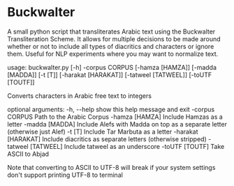 Buckwalter
==========

A small python script that transliterates Arabic text using the Buckwalter Transliteration Scheme. It allows for multiple decisions to be made around whether or not to include all types of diacritics and characters or ignore them. Useful for NLP experiments where you may want to normalize text.

usage: buckwalter.py [-h] -corpus CORPUS [-hamza [HAMZA]] [-madda [MADDA]]
                     [-t [T]] [-harakat [HARAKAT]] [-tatweel [TATWEEL]]
                     [-toUTF [TOUTF]]

Converts characters in Arabic free text to integers

optional arguments:
  -h, --help          show this help message and exit
  -corpus CORPUS      Path to the Arabic Corpus
  -hamza [HAMZA]      Include Hamzas as a letter
  -madda [MADDA]      Include Alefs with Madda on top as a separate letter
                      (otherwise just Alef)
  -t [T]              Include Tar Marbuta as a letter
  -harakat [HARAKAT]  Include diacritics as separate letters (otherwise
                      stripped)
  -tatweel [TATWEEL]  Include tatweel as an underscore
  -toUTF [TOUTF]      Take ASCII to Abjad

Note that converting to ASCII to UTF-8 will break if your system settings don't support printing UTF-8 to terminal
